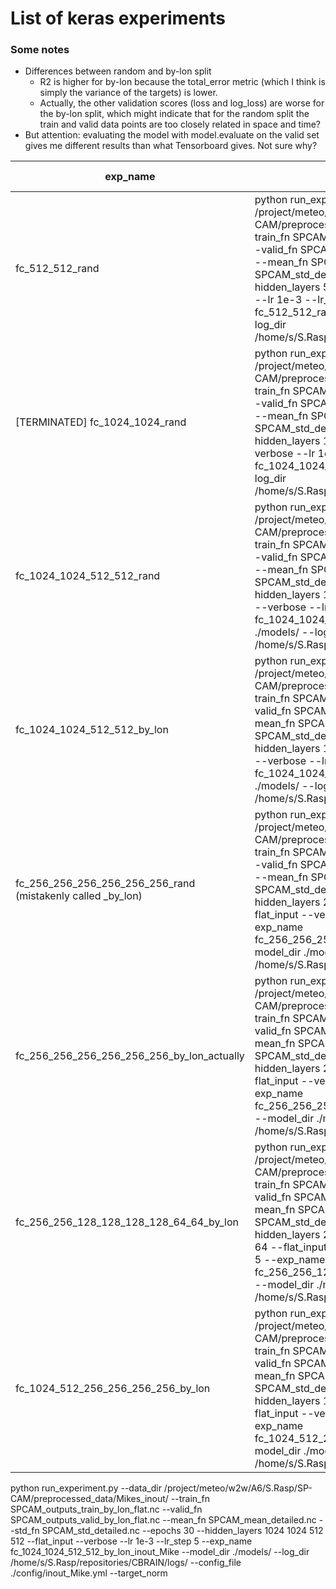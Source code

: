 # List of keras experiments

### Some notes
- Differences between random and by-lon split
    - R2 is higher for by-lon because the total_error metric (which I think is simply the variance of the targets) is lower.
    - Actually, the other validation scores (loss and log_loss) are worse for the by-lon split, which might indicate that for the random split the train and valid data points are too closely related in space and time?
- But attention: evaluating the model with model.evaluate on the valid set gives me different results than what Tensorboard gives. Not sure why?

| exp_name | command | train loss | train log_loss | train R2 | valid loss | valid log_loss | valid R2 | N Params |
| -------- | ------- | ---------- | -------------- | -------- | ---------- | -------------- | -------- | -------- |
| fc_512_512_rand | python run_experiment.py --data_dir /project/meteo/w2w/A6/S.Rasp/SP-CAM/preprocessed_data/detailed_files/ --train_fn SPCAM_outputs_flat_train_random.nc --valid_fn SPCAM_outputs_flat_valid_random.nc --mean_fn SPCAM_mean_detailed.nc --std_fn SPCAM_std_detailed.nc --epochs 50 --hidden_layers 512 512 --flat_input --verbose --lr 1e-3 --lr_step 10 --exp_name fc_512_512_rand --model_dir ./models/ --log_dir /home/s/S.Rasp/repositories/CBRAIN/logs/ | 0.0162 | -1.68 | 0.58 | 0.0162 | -1.67 | 0.58 | 361,514 |
| [TERMINATED] fc_1024_1024_rand | python run_experiment.py --data_dir /project/meteo/w2w/A6/S.Rasp/SP-CAM/preprocessed_data/detailed_files/ --train_fn SPCAM_outputs_flat_train_random.nc --valid_fn SPCAM_outputs_flat_valid_random.nc --mean_fn SPCAM_mean_detailed.nc --std_fn SPCAM_std_detailed.nc --epochs 50 --hidden_layers 1024 1024 --flat_input --verbose --lr 1e-3 --lr_step 10 --exp_name fc_1024_1024_rand --model_dir ./models/ --log_dir /home/s/S.Rasp/repositories/CBRAIN/logs/ | | | | | | | |
| fc_1024_1024_512_512_rand | python run_experiment.py --data_dir /project/meteo/w2w/A6/S.Rasp/SP-CAM/preprocessed_data/detailed_files/ --train_fn SPCAM_outputs_flat_train_random.nc --valid_fn SPCAM_outputs_flat_valid_random.nc --mean_fn SPCAM_mean_detailed.nc --std_fn SPCAM_std_detailed.nc --epochs 50 --hidden_layers 1024 1024 512 512 --flat_input --verbose --lr 1e-3 --lr_step 10 --exp_name fc_1024_1024_512_512_rand --model_dir ./models/ --log_dir /home/s/S.Rasp/repositories/CBRAIN/logs/ | 0.0138 | -1.77 | 0.68 | 0.0141 | -1.77 | 0.65 | 2,013,226 |
| fc_1024_1024_512_512_by_lon | python run_experiment.py --data_dir /project/meteo/w2w/A6/S.Rasp/SP-CAM/preprocessed_data/detailed_files/ --train_fn SPCAM_outputs_train_by_lon_flat.nc --valid_fn SPCAM_outputs_valid_by_lon_flat.nc --mean_fn SPCAM_mean_detailed.nc --std_fn SPCAM_std_detailed.nc --epochs 50 --hidden_layers 1024 1024 512 512 --flat_input --verbose --lr 1e-3 --lr_step 10 --exp_name fc_1024_1024_512_512_by_lon --model_dir ./models/ --log_dir /home/s/S.Rasp/repositories/CBRAIN/logs/ | 0.0137 | -1.78 | 0.68 | 0.0145 | -1.67 | 0.69 | 2,013,226 |
| fc_256_256_256_256_256_256_rand (mistakenly called _by_lon) | python run_experiment.py --data_dir /project/meteo/w2w/A6/S.Rasp/SP-CAM/preprocessed_data/detailed_files/ --train_fn SPCAM_outputs_flat_train_random.nc --valid_fn SPCAM_outputs_flat_valid_random.nc --mean_fn SPCAM_mean_detailed.nc --std_fn SPCAM_std_detailed.nc --epochs 30 --hidden_layers 256 256 256 256 256 256 --flat_input --verbose --lr 1e-3 --lr_step 5 --exp_name fc_256_256_256_256_256_256_rand --model_dir ./models/ --log_dir /home/s/S.Rasp/repositories/CBRAIN/logs/ | 0.0142 | -1.67 | 0.65 | 0.0143 | -1.67 | 0.64 | 378,410 |
| fc_256_256_256_256_256_256_by_lon_actually | python run_experiment.py --data_dir /project/meteo/w2w/A6/S.Rasp/SP-CAM/preprocessed_data/detailed_files/ --train_fn SPCAM_outputs_train_by_lon_flat.nc --valid_fn SPCAM_outputs_valid_by_lon_flat.nc --mean_fn SPCAM_mean_detailed.nc --std_fn SPCAM_std_detailed.nc --epochs 30 --hidden_layers 256 256 256 256 256 256 --flat_input --verbose --lr 1e-3 --lr_step 5 --exp_name fc_256_256_256_256_256_256_by_lon_actually --model_dir ./models/ --log_dir /home/s/S.Rasp/repositories/CBRAIN/logs/ | 0.0142 | -1.76 | 0.65 | 0.0145 | -1.67 | 0.69 | 378,410 |
| fc_256_256_128_128_128_128_64_64_by_lon | python run_experiment.py --data_dir /project/meteo/w2w/A6/S.Rasp/SP-CAM/preprocessed_data/detailed_files/ --train_fn SPCAM_outputs_train_by_lon_flat.nc --valid_fn SPCAM_outputs_valid_by_lon_flat.nc --mean_fn SPCAM_mean_detailed.nc --std_fn SPCAM_std_detailed.nc --epochs 30 --hidden_layers 256 256 128 128 128 128 64 64 --flat_input --verbose --lr 1e-3 --lr_step 5 --exp_name fc_256_256_128_128_128_128_64_64_by_lon --model_dir ./models/ --log_dir /home/s/S.Rasp/repositories/CBRAIN/logs/ | 0.0144 | -1.75 | 0.65 | 0.0147 | -1.75 | 0.68 | 202,026 | 
| fc_1024_512_256_256_256_256_by_lon | python run_experiment.py --data_dir /project/meteo/w2w/A6/S.Rasp/SP-CAM/preprocessed_data/detailed_files/ --train_fn SPCAM_outputs_train_by_lon_flat.nc --valid_fn SPCAM_outputs_valid_by_lon_flat.nc --mean_fn SPCAM_mean_detailed.nc --std_fn SPCAM_std_detailed.nc --epochs 30 --hidden_layers 1024 512 256 256 256 256 --flat_input --verbose --lr 1e-3 --lr_step 5 --exp_name fc_1024_512_256_256_256_256_by_lon --model_dir ./models/ --log_dir /home/s/S.Rasp/repositories/CBRAIN/logs/ | 0.0140 | -1.77 | 0.66 | 0.0145 | -1.76 | 0.69 | 1,018,922 |

python run_experiment.py --data_dir /project/meteo/w2w/A6/S.Rasp/SP-CAM/preprocessed_data/Mikes_inout/ --train_fn SPCAM_outputs_train_by_lon_flat.nc --valid_fn SPCAM_outputs_valid_by_lon_flat.nc --mean_fn SPCAM_mean_detailed.nc --std_fn SPCAM_std_detailed.nc --epochs 30 --hidden_layers 1024 1024 512 512 --flat_input --verbose --lr 1e-3 --lr_step 5 --exp_name fc_1024_1024_512_512_by_lon_inout_Mike --model_dir ./models/ --log_dir /home/s/S.Rasp/repositories/CBRAIN/logs/ --config_file ./config/inout_Mike.yml --target_norm